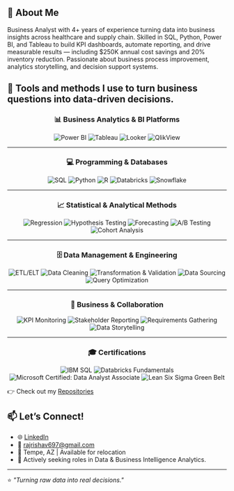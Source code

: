 ## 👋 About Me

Business Analyst with 4+ years of experience turning data into business insights across healthcare and supply chain. Skilled in SQL, Python, Power BI, and Tableau to build KPI dashboards, automate reporting, and drive measurable results — including $250K annual cost savings and 20% inventory reduction. Passionate about business process improvement, analytics storytelling, and decision support systems.

## 💼 Tools and methods I use to turn business questions into data-driven decisions.

<div align="center">

### 📊 Business Analytics & BI Platforms

<div align="center">

![Power BI](https://img.shields.io/badge/Power%20BI-F2C811?style=for-the-badge&logo=power-bi&logoColor=black) 
![Tableau](https://img.shields.io/badge/Tableau-E97627?style=for-the-badge&logo=tableau&logoColor=white) 
![Looker](https://img.shields.io/badge/Looker-4285F4?style=for-the-badge&logo=looker&logoColor=white) 
![QlikView](https://img.shields.io/badge/QlikView-009848?style=for-the-badge&logo=qlik&logoColor=white)  

</div>  

---

### 💻 Programming & Databases  
<div align="center">

![SQL](https://img.shields.io/badge/SQL-336791?style=for-the-badge&logo=postgresql&logoColor=white) 
![Python](https://img.shields.io/badge/Python-3776AB?style=for-the-badge&logo=python&logoColor=white) 
![R](https://img.shields.io/badge/R-276DC3?style=for-the-badge&logo=r&logoColor=white) 
![Databricks](https://img.shields.io/badge/Databricks-FF3621?style=for-the-badge&logo=databricks&logoColor=white) 
![Snowflake](https://img.shields.io/badge/Snowflake-29B5E8?style=for-the-badge&logo=snowflake&logoColor=white)  

</div>  

---

### 📈 Statistical & Analytical Methods  
<div align="center">

![Regression](https://img.shields.io/badge/Regression-008080?style=for-the-badge) 
![Hypothesis Testing](https://img.shields.io/badge/Hypothesis%20Testing-1E90FF?style=for-the-badge) 
![Forecasting](https://img.shields.io/badge/Forecasting-6A5ACD?style=for-the-badge) 
![A/B Testing](https://img.shields.io/badge/A%2FB%20Testing-FF69B4?style=for-the-badge) 
![Cohort Analysis](https://img.shields.io/badge/Cohort%20Analysis-FF8C00?style=for-the-badge)  

</div>  

---

### 🗄️ Data Management & Engineering  
<div align="center">

![ETL/ELT](https://img.shields.io/badge/ETL%2FELT-4B0082?style=for-the-badge) 
![Data Cleaning](https://img.shields.io/badge/Data%20Cleaning-4682B4?style=for-the-badge) 
![Transformation & Validation](https://img.shields.io/badge/Data%20Transformation%20&%20Validation-2E8B57?style=for-the-badge) 
![Data Sourcing](https://img.shields.io/badge/Data%20Sourcing-DAA520?style=for-the-badge) 
![Query Optimization](https://img.shields.io/badge/Query%20Optimization-DC143C?style=for-the-badge)  

</div>  

---

### 🤝 Business & Collaboration  
<div align="center">

![KPI Monitoring](https://img.shields.io/badge/KPI%20Monitoring-20B2AA?style=for-the-badge) 
![Stakeholder Reporting](https://img.shields.io/badge/Stakeholder%20Reporting-9932CC?style=for-the-badge) 
![Requirements Gathering](https://img.shields.io/badge/Requirements%20Gathering-708090?style=for-the-badge) 
![Data Storytelling](https://img.shields.io/badge/Data%20Storytelling-FF4500?style=for-the-badge)  

</div>  

---

### 🎓 Certifications  
<div align="center">

![IBM SQL](https://img.shields.io/badge/IBM-SQL%20%26%20Relational%20Database-054ADA?style=for-the-badge&logo=ibm&logoColor=white) 
![Databricks Fundamentals](https://img.shields.io/badge/Databricks-Fundamentals-FF3621?style=for-the-badge&logo=databricks&logoColor=white) 
![Microsoft Certified: Data Analyst Associate](https://img.shields.io/badge/Microsoft-Certified%20Data%20Analyst%20Associate-2B579A?style=for-the-badge&logo=microsoft&logoColor=white) 
![Lean Six Sigma Green Belt](https://img.shields.io/badge/ASU-Lean%20Six%20Sigma%20Green%20Belt-FFC627?style=for-the-badge&logo=arizona-state-university&logoColor=black)  

</div>  


</div>  



</div>


👉 Check out my [Repositories](https://github.com/rajrishav1)
## 📫 Let’s Connect!

- 🌐 [LinkedIn](https://www.linkedin.com/in/raj--rishav/)
- 📩 rajrishav697@gmail.com
- 📍 Tempe, AZ | Available for relocation  
- 💼 Actively seeking roles in Data & Business Intelligence Analytics.

---

⭐ *"Turning raw data into real decisions."*
